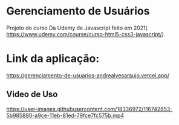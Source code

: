 
# Gerenciamento de Usuários

Projeto do curso Da Udemy de Javascript feito em 2021( https://www.udemy.com/course/curso-html5-css3-javascript/). 

# Link da aplicação:

https://gerenciamento-de-usuarios-andrealvesaraujo.vercel.app/

## Video de Uso

https://user-images.githubusercontent.com/18336972/116742853-5b985880-a9ce-11eb-81ed-79fce7fc575b.mp4




